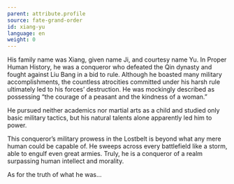 ```yaml
---
parent: attribute.profile
source: fate-grand-order
id: xiang-yu
language: en
weight: 0
---
```


His family name was Xiang, given name Ji, and courtesy name Yu. In Proper Human History, he was a conqueror who defeated the Qin dynasty and fought against Liu Bang in a bid to rule.
Although he boasted many military accomplishments, the countless atrocities committed under his harsh rule ultimately led to his forces’ destruction. He was mockingly described as possessing “the courage of a peasant and the kindness of a woman.”

He pursued neither academics nor martial arts as a child and studied only basic military tactics, but his natural talents alone apparently led him to power.

This conqueror’s military prowess in the Lostbelt is beyond what any mere human could be capable of. He sweeps across every battlefield like a storm, able to engulf even great armies. Truly, he is a conqueror of a realm surpassing human intellect and morality.

As for the truth of what he was…
